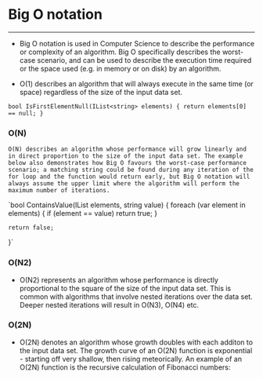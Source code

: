 # Big O notation

---

* Big O notation is used in Computer Science to describe the performance or complexity of an algorithm. Big O specifically describes the worst-case scenario, and can be used to describe the execution time required or the space used (e.g. in memory or on disk) by an algorithm.

- O(1) describes an algorithm that will always execute in the same time (or space) regardless of the size of the input data set.

`bool IsFirstElementNull(IList<string> elements)
{
    return elements[0] == null;
}`

### O(N)
    O(N) describes an algorithm whose performance will grow linearly and in direct proportion to the size of the input data set. The example below also demonstrates how Big O favours the worst-case performance scenario; a matching string could be found during any iteration of the for loop and the function would return early, but Big O notation will always assume the upper limit where the algorithm will perform the maximum number of iterations.
`bool ContainsValue(IList<string> elements, string value)
{
    foreach (var element in elements)
    {
        if (element == value) return true;
    }

    return false;
}`
### O(N2)
- O(N2) represents an algorithm whose performance is directly proportional to the square of the size of the input data set. This is common with algorithms that involve nested iterations over the data set. Deeper nested iterations will result in O(N3), O(N4) etc.
### O(2N)
- O(2N) denotes an algorithm whose growth doubles with each additon to the input data set. The growth curve of an O(2N) function is exponential - starting off very shallow, then rising meteorically. An example of an O(2N) function is the recursive calculation of Fibonacci numbers: